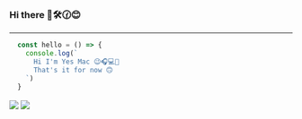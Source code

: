 ### Hi there 👋🛠️🕜😊

---
```js
  const hello = () => {
    console.log(`
      Hi I'm Yes Mac 😉🎧💻🍎
      That's it for now 🙃
    `)
  }
```

<!--![GitHub Stats](https://github-readme-stats.vercel.app/api?username=yesomac&theme=merko)
[![Top Langs](https://github-readme-stats.vercel.app/api/top-langs/?username=yesomac&layout=compact)](https://github.com/yesomac/github-readme-stats)-->


<img align="center" src="https://github-readme-stats.vercel.app/api?username=yesomac&show_icons=true&theme=tokyonight" />
<img align="center" src="https://github-readme-stats.vercel.app/api/top-langs/?username=yesomac&layout=compact&show_icons=true&theme=tokyonight" />

<!--
**yesomac/yesomac** is a ✨ _special_ ✨ repository because its `README.md` (this file) appears on your GitHub profile.

<!--Here are some ideas to get you started:

- 🔭 I’m currently working on ...
- 🌱 I’m currently learning ...
- 👯 I’m looking to collaborate on ...
- 🤔 I’m looking for help with ...
- 💬 Ask me about ...
- 📫 How to reach me: ...
- 😄 Pronouns: ...
- ⚡ Fun fact: ...
-->
